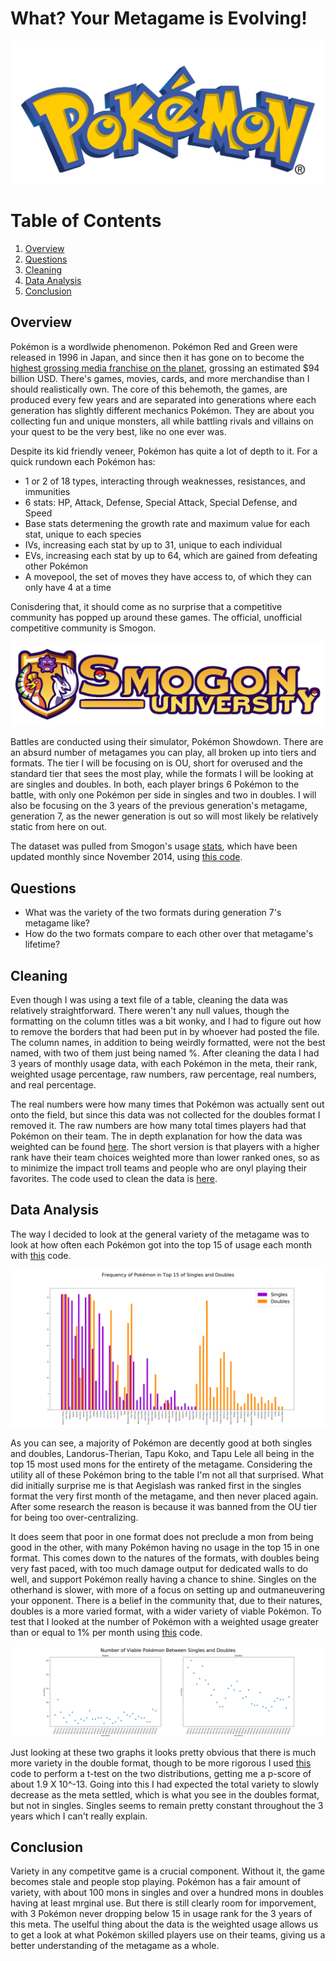 # What? Your Metagame is Evolving!

![Pokemon logo](/img/pokemon_logo.jpg)




# Table of Contents
1. [Overview](#overview)
2. [Questions](#questions)
3. [Cleaning](#cleaning)
4. [Data Analysis](#data-analysis)
5. [Conclusion](#conclusion)


## Overview
Pokémon is a wordlwide phenomenon. Pokémon Red and Green were released in 1996 in Japan, and since then it has gone on to become the [highest grossing media franchise on the planet](https://en.wikipedia.org/wiki/List_of_highest-grossing_media_franchises), grossing an estimated $94 billion USD. There's games, movies, cards, and more merchandise than I should realistically own. The core of this behemoth, the games, are produced every few years and are separated into generations where each generation has slightly different mechanics Pokémon. They are about you collecting fun and unique monsters, all while battling rivals and villains on your quest to be the very best, like no one ever was.

Despite its kid friendly veneer, Pokémon has quite a lot of depth to it. For a quick rundown each Pokémon has:
- 1 or 2 of 18 types, interacting through weaknesses, resistances, and immunities
- 6 stats: HP, Attack, Defense, Special Attack, Special Defense, and Speed
- Base stats determening the growth rate and maximum value for each stat, unique to each species
- IVs, increasing each stat by up to 31, unique to each individual
- EVs, increasing each stat by up to 64, which are gained from defeating other Pokémon
- A movepool, the set of moves they have access to, of which they can only have 4 at a time

Conisdering that, it should come as no surprise that a competitive community has popped up around these games. The official, unofficial competitive community is Smogon.

![Smogon logo](/img/smogon.png)

Battles are conducted using their simulator, Pokémon Showdown. There are an absurd number of metagames you can play, all broken up into tiers and formats. The tier I will be focusing on is OU, short for overused and the standard tier that sees the most play, while the formats I will be looking at are singles and doubles. In both, each player brings 6 Pokémon to the battle, with only one Pokémon per side in singles and two in doubles. I will also be focusing on the 3 years of the previous generation's metagame, generation 7, as the newer generation is out so will most likely be relatively static from here on out.

The dataset was pulled from Smogon's usage [stats](https://www.smogon.com/stats/), which have been updated monthly since November 2014, using [this code](src/get_data.py).


## Questions
- What was the variety of the two formats during generation 7's metagame like?
- How do the two formats compare to each other over that metagame's lifetime?


## Cleaning
Even though I was using a text file of a table, cleaning the data was relatively straightforward. There weren't any null values, though the formatting on the column titles was a bit wonky, and I had to figure out how to remove the borders that had been put in by whoever had posted the file. The column names, in addition to being weirdly formatted, were not the best named, with two of them just being named %. After cleaning the data I had 3 years of monthly usage data, with each Pokémon in the meta, their rank, weighted usage percentage, raw numbers, raw percentage, real numbers, and real percentage.

The real numbers were how many times that Pokémon was actually sent out onto the field, but since this data was not collected for the doubles format I removed it. The raw numbers are how many total times players had that Pokémon on their team. The in depth explanation for how the data was weighted can be found [here](https://www.smogon.com/forums/threads/weighted-stats-faq.3478570/). The short version is that players with a higher rank have their team choices weighted more than lower ranked ones, so as to minimize the impact troll teams and people who are onyl playing their favorites. The code used to clean the data is [here](src/clean_data.py).


## Data Analysis
The way I decided to look at the general variety of the metagame was to look at how often each Pokémon got into the top 15 of usage each month with [this](src/frequency_plot.py) code.

![Top mons graph](img/frequency_top_15.png)

As you can see, a majority of Pokémon are decently good at both singles and doubles, Landorus-Therian, Tapu Koko, and Tapu Lele all being in the top 15 most used mons for the entirety of the metagame. Considering the utility all of these Pokémon bring to the table I'm not all that surprised. What did initially surprise me is that Aegislash was ranked first in the singles format the very first month of the metagame, and then never placed again. After some research the reason is because it was banned from the OU tier for being too over-centralizing.

It does seem that poor in one format does not preclude a mon from being good in the other, with many Pokémon having no usage in the top 15 in one format. This comes down to the natures of the formats, with doubles being very fast paced, with too much damage output for dedicated walls to do well, and support Pokémon really having a chance to shine. Singles on the otherhand is slower, with more of a focus on setting up and outmaneuvering your opponent. There is a belief in the community that, due to their natures, doubles is a more varied format, with a wider variety of viable Pokémon. To test that I looked at the number of Pokémon with a weighted usage greater than or equal to 1% per month using [this](src/variety_plot.py) code.

![Variety Graph](/img/singles_v_doubles.png)

Just looking at these two graphs it looks pretty obvious that there is much more variety in the double format, though to be more rigorous I used [this](src/stat_test.py) code to perform a t-test on the two distributions, getting me a p-score of about 1.9 X 10^-13. Going into this I had expected the total variety to slowly decrease as the meta settled, which is what you see in the doubles format, but not in singles. Singles seems to remain pretty constant throughout the 3 years which I can't really explain.


## Conclusion
Variety in any competitve game is a crucial component. Without it, the game becomes stale and people stop playing. Pokémon has a fair amount of variety, with about 100 mons in singles and over a hundred mons in doubles having at least mrginal use. But there is still clearly room for imporvement, with 3 Pokémon never dropping below 15 in usage rank for the 3 years of this meta. The uselful thing about the data is the weighted usage allows us to get a look at what Pokémon skilled players use on their teams, giving us a better understanding of the metagame as a whole.
